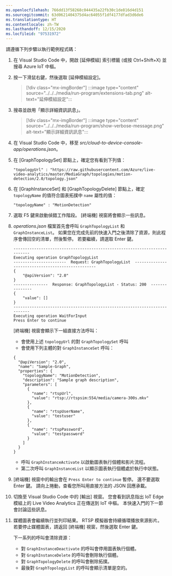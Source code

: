 ```yaml
---
ms.openlocfilehash: 766dd13f58268c044435a22fb30c1de816d4d151
ms.sourcegitcommit: 63d0621404375d4ac64055f1df4177dfad3d6de6
ms.translationtype: HT
ms.contentlocale: zh-TW
ms.lasthandoff: 12/15/2020
ms.locfileid: "97531972"
---
```

請遵循下列步驟以執行範例程式碼：

1. 在 Visual Studio Code 中，開啟 [延伸模組] 索引標籤 (或按 Ctrl+Shift+X) 並搜尋 Azure IoT 中樞。
1. 按一下滑鼠右鍵，然後選取 [延伸模組設定]。

    > [!div class="mx-imgBorder"]
    > :::image type="content" source="../../../media/run-program/extensions-tab.png" alt-text="延伸模組設定":::
1. 搜尋並啟用「顯示詳細資訊訊息」。

    > [!div class="mx-imgBorder"]
    > :::image type="content" source="../../../media/run-program/show-verbose-message.png" alt-text="顯示詳細資訊訊息":::
1. 在 Visual Studio Code 中，移至 *src/cloud-to-device-console-app/operations.json*。
1. 在 [GraphTopologySet] 節點上，確定您有看到下列值：

    `"topologyUrl" : "https://raw.githubusercontent.com/Azure/live-video-analytics/master/MediaGraph/topologies/motion-detection/2.0/topology.json"`
1. 在 [GraphInstanceSet] 和 [GraphTopologyDelete] 節點上，確定 `topologyName` 的值符合圖表拓撲中 `name` 屬性的值：

    `"topologyName" : "MotionDetection"`
    
1. 選取 F5 鍵來啟動偵錯工作階段。 [終端機] 視窗將會顯示一些訊息。
1. *operations.json* 檔案首先會呼叫 `GraphTopologyList` 和 `GraphInstanceList`。 如果您在完成先前的快速入門之後清除了資源，則此程序會傳回空的清單，然後暫停。 若要繼續，請選取 Enter 鍵。

    ```
    --------------------------------------------------------------------------
    Executing operation GraphTopologyList
    -----------------------  Request: GraphTopologyList  --------------------------------------------------
    {
        "@apiVersion": "2.0"
    }
    ---------------  Response: GraphTopologyList - Status: 200  ---------------
    {
        "value": []
    }
    --------------------------------------------------------------------------
    Executing operation WaitForInput
    Press Enter to continue
    ```
    
    [終端機] 視窗會顯示下一組直接方法呼叫：
     * 會使用上述 `topologyUrl` 的對 `GraphTopologySet` 呼叫
     * 會使用下列主體的對 `GraphInstanceSet` 呼叫：
         
    ```
    {
      "@apiVersion": "2.0",
      "name": "Sample-Graph",
      "properties": {
        "topologyName": "MotionDetection",
        "description": "Sample graph description",
        "parameters": [
          {
            "name": "rtspUrl",
            "value": "rtsp://rtspsim:554/media/camera-300s.mkv"
          },
          {
            "name": "rtspUserName",
            "value": "testuser"
          },
          {
            "name": "rtspPassword",
            "value": "testpassword"
          }
        ]
      }
    }
    ```
     
    * 呼叫 `GraphInstanceActivate` 以啟動圖表執行個體和影片流程。
    * 第二次呼叫 `GraphInstanceList` 以顯示圖表執行個體處於執行中狀態。
1. [終端機] 視窗中的輸出會在 `Press Enter to continue` 暫停。 還不要選取 Enter 鍵。 請向上捲動，查看您所叫用直接方法的 JSON 回應承載。
1. 切換至 Visual Studio Code 中的 [輸出] 視窗。 您會看到訊息指出 IoT Edge 模組上的 Live Video Analytics 正在傳送到 IoT 中樞。 本快速入門的下一節會討論這些訊息。
1. 媒體圖表會繼續執行並列印結果。 RTSP 模擬器會持續循環播放來源影片。 若要停止媒體圖表，請返回 [終端機] 視窗，然後選取 Enter 鍵。 

    下一系列的呼叫會清除資源：

    * 對 `GraphInstanceDeactivate` 的呼叫會停用圖表執行個體。
    * 對 `GraphInstanceDelete` 的呼叫會刪除執行個體。
    * 對 `GraphTopologyDelete` 的呼叫會刪除拓撲。
    * 最後對 `GraphTopologyList` 的呼叫會顯示清單是空的。
